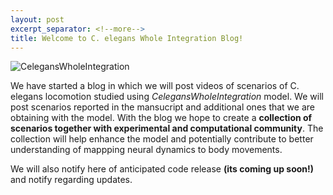 ```yaml
---
layout: post
excerpt_separator: <!--more-->
title: Welcome to C. elegans Whole Integration Blog!
---
```


<!--more-->

![_CelegansWholeIntegration_](/CelegansWholeIntegration/media/worm_comb.png)

We have started a blog in which we will post videos of scenarios of C. elegans locomotion studied using _CelegansWholeIntegration_ model. We will post scenarios reported in the mansucript and additional ones that we are obtaining with the model. With the blog we hope to create a **collection of scenarios together with experimental and computational community**. The collection will help enhance the model and potentially contribute to better understanding of mappping neural dynamics to body movements.

We will also notify here of anticipated code release **(its coming up soon!)** and notify regarding updates. 

<!--more-->
